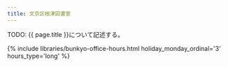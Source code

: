 ```yaml
---
title: 文京区根津図書室
---
```


TODO: {{ page.title }}について記述する。

{% include libraries/bunkyo-office-hours.html
    holiday_monday_ordinal='3'
    hours_type='long' %}
